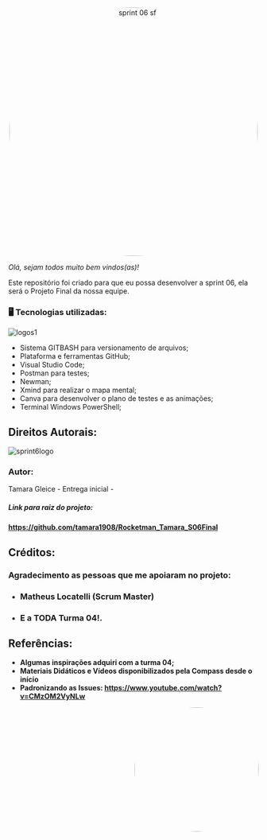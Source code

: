 <div align="center"> 
  <img align="center" alt="sprint 06 sf" height="500" style="border-radius:500px;" src="https://user-images.githubusercontent.com/102266911/187699538-be961390-0ae5-46b0-985d-376893926e50.png">  
 </div>
    
*Olá, sejam todos muito bem vindos(as)!* 

Este repositório foi criado para que eu possa desenvolver a sprint 06, ela será o Projeto Final da nossa equipe.

### 🖥️ Tecnologias utilizadas:
![logos1](https://user-images.githubusercontent.com/102266911/187693409-e5ce6ad8-e206-4f70-8a8d-4d97e0eb1131.png)
 * Sistema GITBASH para versionamento de arquivos;
 * Plataforma e ferramentas GitHub;
 * Visual Studio Code;
 * Postman para testes;
 * Newman;
 * Xmind para realizar o mapa mental;
 * Canva para desenvolver o plano de testes e as animações;
 * Terminal Windows PowerShell;
 

## Direitos Autorais: 
![sprint6logo](https://user-images.githubusercontent.com/102266911/187577955-e6493788-912f-4c67-89ad-7fb77b180867.png)

### Autor: 
Tamara Gleice - Entrega inicial - 
##### Link para raiz do projeto:  
**https://github.com/tamara1908/Rocketman_Tamara_S06Final**

## Créditos: 

### Agradecimento as pessoas que me apoiaram no projeto: 
* ### Matheus Locatelli (Scrum Master)
* ### E a TODA Turma 04!.

## Referências:
* **Algumas inspirações adquiri com a turma 04;**
* **Materiais Didáticos e Vídeos disponibilizados pela Compass desde o início**
* **Padronizando as Issues: https://www.youtube.com/watch?v=CMzOM2VyNLw**

<div align="right"> 
  <img align="right" alt="rocktin sf" height="250" style="border-radius:250px;" src="https://user-images.githubusercontent.com/102266911/187702197-5742f89b-5d2c-4ee3-a962-314cd6534c10.png">  
 <div>
   
 <br>  
